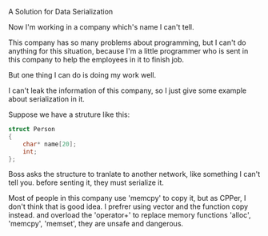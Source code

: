 A Solution for Data Serialization

Now I'm working in a company which's name I can't tell.

This company has so many problems about programming, but I can't do anything for this situation, because I'm a little programmer who is sent in this company to help the employees in it to finish job.

But one thing I can do is doing my work well. 

I can't leak the information of this company, so I just give some example about serialization in it.

Suppose we have a struture like this:

```C++
struct Person
{
	char* name[20];
	int;
};
```
	
Boss asks the structure to tranlate to another network, like something I can't tell you. before senting it, they must serialize it.

Most of people in this company use 'memcpy' to copy it, but as CPPer, I don't think that is good idea. I prefrer using vector<unsigned char> and the function copy instead. and overload the 'operator+'
to replace memory functions 'alloc', 'memcpy', 'memset', they are unsafe and dangerous.
